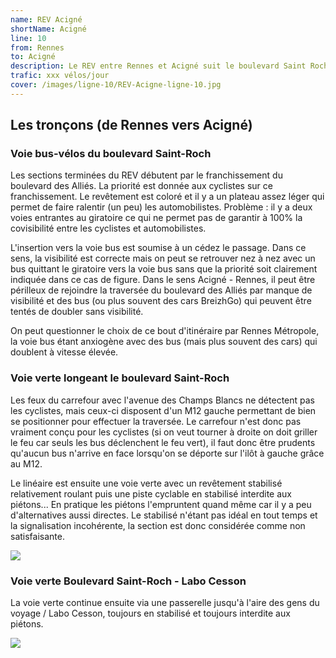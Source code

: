 ```yaml
---
name: REV Acigné
shortName: Acigné
line: 10
from: Rennes
to: Acigné
description: Le REV entre Rennes et Acigné suit le boulevard Saint Roch à Cesson-Sévigné puis La Pommeraie avant de continuer sous la forme de deux pistes unidirectionnelles de part et d'autre de la D86 avec un anneau cyclable porte de Tizé qui se prolonge ensuite par des pistes unidirectionnelles jusqu'à Acigné.
trafic: xxx vélos/jour
cover: /images/ligne-10/REV-Acigne-ligne-10.jpg
---
```


## Les tronçons (de Rennes vers Acigné)

### Voie bus-vélos du boulevard Saint-Roch
Les sections terminées du REV débutent par le franchissement du boulevard des Alliés. La priorité est donnée aux cyclistes sur ce franchissement. Le revêtement est coloré et il y a un plateau assez léger qui permet de faire ralentir (un peu) les automobilistes. 
Problème : il y a deux voies entrantes au giratoire ce qui ne permet pas de garantir à 100% la covisibilité entre les cyclistes et automobilistes.

L'insertion vers la voie bus est soumise à un cédez le passage. Dans ce sens, la visibilité est correcte mais on peut se retrouver nez à nez avec un bus quittant le giratoire vers la voie bus sans que la priorité soit clairement indiquée dans ce cas de figure. Dans le sens Acigné - Rennes, il peut être périlleux de rejoindre la traversée du boulevard des Alliés par manque de visibilité et des bus (ou plus souvent des cars BreizhGo) qui peuvent être tentés de doubler sans visibilité.

On peut questionner le choix de ce bout d'itinéraire par Rennes Métropole, la voie bus étant anxiogène avec des bus (mais plus souvent des cars) qui doublent à vitesse élevée.

### Voie verte longeant le boulevard Saint-Roch
Les feux du carrefour avec l'avenue des Champs Blancs ne détectent pas les cyclistes, mais ceux-ci disposent d'un M12 gauche permettant de bien se positionner pour effectuer la traversée. Le carrefour n'est donc pas vraiment conçu pour les cyclistes (si on veut tourner à droite on doit griller le feu car seuls les bus déclenchent le feu vert), il faut donc être prudents qu'aucun bus n'arrive en face lorsqu'on se déporte sur l'ilôt à gauche grâce au M12.

Le linéaire est ensuite une voie verte avec un revêtement stabilisé relativement roulant puis une piste cyclable en stabilisé interdite aux piétons... En pratique les piétons l'empruntent quand même car il y a peu d'alternatives aussi directes. Le stabilisé n'étant pas idéal en tout temps et la signalisation incohérente, la section est donc considérée comme non satisfaisante.

![](/images/ligne-10/REV-Acigné-ligne-10-voie-verte-saint-roch.jpg)

### Voie verte Boulevard Saint-Roch - Labo Cesson
La voie verte continue ensuite via une passerelle jusqu'à l'aire des gens du voyage / Labo Cesson, toujours en stabilisé et toujours interdite aux piétons.

![](/images/ligne-10/REV-Acigne-ligne-10-voie-verte-labo-cesson.jpg)